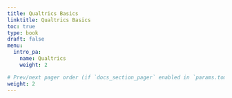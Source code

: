 ```yaml
---
title: Qualtrics Basics
linktitle: Qualtrics Basics
toc: true
type: book
draft: false
menu:
  intro_pa:
    name: Qualtrics
    weight: 2

# Prev/next pager order (if `docs_section_pager` enabled in `params.toml`)
weight: 2
---
```


